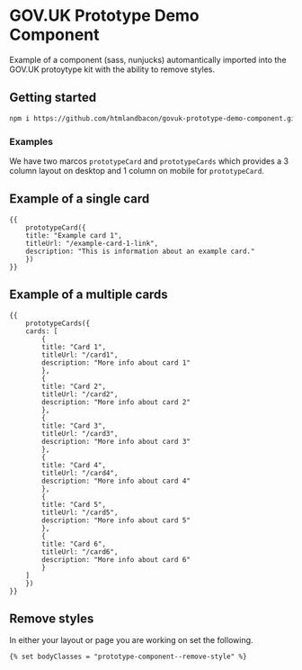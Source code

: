 # GOV.UK Prototype Demo Component

Example of a component (sass, nunjucks) automantically imported into the GOV.UK protoytype kit with the ability to remove styles.

## Getting started

```bash
npm i https://github.com/htmlandbacon/govuk-prototype-demo-component.git
```

### Examples

We have two marcos `prototypeCard` and `prototypeCards` which provides a 3 column layout on desktop and 1 column on mobile for `prototypeCard`.

## Example of a single card

```njk
{{ 
    prototypeCard({
    title: "Example card 1",
    titleUrl: "/example-card-1-link",
    description: "This is information about an example card."
    })
}}
```

## Example of a multiple cards

```njk
{{ 
    prototypeCards({
    cards: [
        {
        title: "Card 1",
        titleUrl: "/card1",
        description: "More info about card 1"
        },
        {
        title: "Card 2",
        titleUrl: "/card2",
        description: "More info about card 2"
        },
        {
        title: "Card 3",
        titleUrl: "/card3",
        description: "More info about card 3"
        },
        {
        title: "Card 4",
        titleUrl: "/card4",
        description: "More info about card 4"
        },
        {
        title: "Card 5",
        titleUrl: "/card5",
        description: "More info about card 5"
        },
        {
        title: "Card 6",
        titleUrl: "/card6",
        description: "More info about card 6"
        }
    ]
    })
}}
```

## Remove styles

In either your layout or page you are working on set the following.

```njk
{% set bodyClasses = "prototype-component--remove-style" %}
```